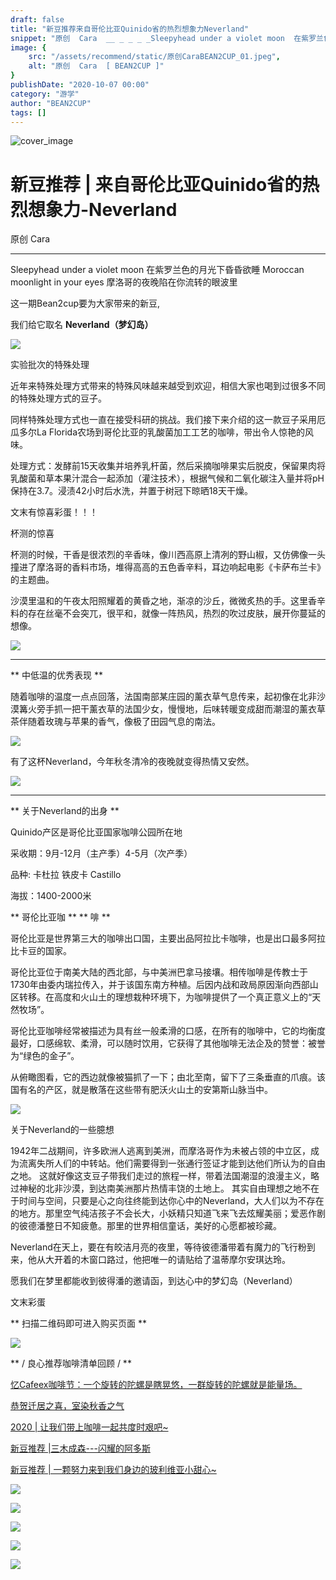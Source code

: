 ```yaml
---
draft: false
title: "新豆推荐来自哥伦比亚Quinido省的热烈想象力Neverland"
snippet: "原创  Cara  __ _ _ _ _Sleepyhead under a violet moon  在紫罗兰色的月光下昏昏欲睡"
image: {
    src: "/assets/recommend/static/原创CaraBEAN2CUP_01.jpeg",
    alt: "原创  Cara  [ BEAN2CUP ]"
}
publishDate: "2020-10-07 00:00"
category: "游学"
author: "BEAN2CUP"
tags: []
---
```


![cover_image](/assets/recommend/static/原创CaraBEAN2CUP_01.jpeg)

#  新豆推荐 | 来自哥伦比亚Quinido省的热烈想象力-Neverland

原创  Cara

__ _ _ _ _

Sleepyhead under a violet moon
在紫罗兰色的月光下昏昏欲睡
Moroccan moonlight in your eyes
摩洛哥的夜晚陷在你流转的眼波里

这一期Bean2cup要为大家带来的新豆,

我们给它取名  **Neverland（梦幻岛）**

![](/assets/recommend/static/原创CaraBEAN2CUP_02.png)



实验批次的特殊处理

近年来特殊处理⽅式带来的特殊⻛味越来越受到欢迎，相信⼤家也喝到过很多不同的特殊处理⽅式的⾖⼦。

同样特殊处理⽅式也⼀直在接受科研的挑战。我们接下来介绍的这⼀款⾖⼦采⽤厄⽠多尔La Florida农场到哥伦⽐亚的乳酸菌加⼯⼯艺的咖啡，带出令⼈惊艳的⻛味。



处理⽅式：发酵前15天收集并培养乳杆菌，然后采摘咖啡果实后脱⽪，保留果⾁将乳酸菌和草本果汁混合⼀起添加（灌注技术），根据⽓候和⼆氧化碳注⼊量并将pH保持在3.7。浸渍42⼩时后⽔洗，并置于树冠下晾晒18天⼲燥。



文末有惊喜彩蛋！！！



杯测的惊喜

杯测的时候，干香是很浓烈的辛香味，像川西高原上清冽的野山椒，又仿佛像一头撞进了摩洛哥的香料市场，堆得高高的五色香辛料，耳边响起电影《卡萨布兰卡》的主题曲。

沙漠里温和的午夜太阳照耀着的黄昏之地，渐凉的沙丘，微微炙热的手。这里香辛料的存在丝毫不会突兀，很平和，就像一阵热风，热烈的吹过皮肤，展开你蔓延的想像。

![](/assets/recommend/static/原创CaraBEAN2CUP_03.jpeg)



* * *



** 中低温的优秀表现  **

随着咖啡的温度一点点回落，法国南部某庄园的薰衣草气息传来，起初像在北非沙漠篝火旁手抓一把干薰衣草的法国少女，慢慢地，后味转暖变成甜而潮湿的薰衣草茶伴随着玫瑰与苹果的香气，像极了田园气息的南法。



![](/assets/recommend/static/原创CaraBEAN2CUP_04.jpeg)



有了这杯Neverland，今年秋冬清冷的夜晚就变得热情又安然。



![](/assets/recommend/static/原创CaraBEAN2CUP_05.jpeg)



* * *

** 关于Neverland的出身  **

Quinido产区是哥伦比亚国家咖啡公园所在地

采收期：9月-12月（主产季）4-5月（次产季）

品种: 卡杜拉 铁皮卡 Castillo

海拔：1400-2000米



** 哥伦比亚咖  ** ** 啡  **

哥伦比亚是世界第三大的咖啡出口国，主要出品阿拉比卡咖啡，也是出口最多阿拉比卡豆的国家。

哥伦比亚位于南美大陆的西北部，与中美洲巴拿马接壤。相传咖啡是传教士于1730年由委内瑞拉传入，并于该国东南方种植。后因内战和政局原因渐向西部山区转移。在高度和火山土的理想栽种环境下，为咖啡提供了一个真正意义上的“天然牧场”。

哥伦比亚咖啡经常被描述为具有丝一般柔滑的口感，在所有的咖啡中，它的均衡度最好，口感绵软、柔滑，可以随时饮用，它获得了其他咖啡无法企及的赞誉：被誉为“绿色的金子”。

从俯瞰图看，它的西边就像被猫抓了一下；由北至南，留下了三条垂直的爪痕。该国有名的产区，就是散落在这些带有肥沃火山土的安第斯山脉当中。

![](/assets/recommend/static/原创CaraBEAN2CUP_06.jpeg)



关于Neverland的一些臆想

1942年二战期间，许多欧洲人逃离到美洲，而摩洛哥作为未被占领的中立区，成为流离失所人们的中转站。他们需要得到一张通行签证才能到达他们所认为的自由之地。
这就好像这支豆子带我们走过的旅程一样，带着法国潮湿的浪漫主义，略过神秘的北非沙漠，到达南美洲那片热情丰饶的土地上。
其实自由理想之地不在于时间与空间，只要是心之向往终能到达你心中的Neverland，大人们以为不存在的地方。那里空气纯洁孩子不会长大，小妖精只知道飞来飞去炫耀美丽；爱恶作剧的彼德潘整日不知疲惫。那里的世界相信童话，美好的心愿都被珍藏。

Neverland在天上，要在有皎洁月亮的夜里，等待彼德潘带着有魔力的飞行粉到来，他从大开着的木窗口路过，他把唯一的请贴给了温蒂摩尔安琪达玲。


愿我们在梦里都能收到彼得潘的邀请函，到达心中的梦幻岛（Neverland）



文末彩蛋





** 扫描二维码即可进入购买页面  **

![](/assets/recommend/static/原创CaraBEAN2CUP_07.png)

** / 良心推荐咖啡清单回顾 /  **



[ 忆Cafeex咖啡节：一个旋转的陀螺是瞎晃悠，一群旋转的陀螺就是能量场。
](http://mp.weixin.qq.com/s?__biz=MzAwNTYzODcxMg==&mid=2651350415&idx=1&sn=ae14b0ef454489ca5add65038bb2ef7c&chksm=80e55ad8b792d3ce64fafd86bb6f85c2e422c8c213320e40c30e56b003260fa5d92f6f9f9a40&scene=21#wechat_redirect)

[ 恭贺迁居之喜，室染秋香之气
](http://mp.weixin.qq.com/s?__biz=MzAwNTYzODcxMg==&mid=2651350451&idx=1&sn=e065cddd2acb88ac359fb5d608712e33&chksm=80e55ae4b792d3f2a29b29326682621b4840828707509486ec18dfcccd658f800f040cdbed7d&scene=21#wechat_redirect)

[ 2020 | 让我们带上咖啡一起共度时艰吧~  ](http://mp.weixin.qq.com/s?__biz=MzAwNTYzODcxMg==&mid=2651349414&idx=2&sn=dfbf7106da5bc36f6ac25d43b5d426d8&chksm=80e55ef1b792d7e74f80effa2d55c994bddc40e9503e7d0feb95d525c234638e6f68df04e39a&scene=21#wechat_redirect)

[ 新豆推荐 |三木成森---闪耀的阿多斯
](http://mp.weixin.qq.com/s?__biz=MzAwNTYzODcxMg==&mid=2651349607&idx=1&sn=dfcca484662902e10d4cd7164de68e9d&chksm=80e55d30b792d426128198e73a98bebb8f5168e2271b62e44674339d030fc62334973d26cee5&scene=21#wechat_redirect)

[ 新豆推荐 | 一颗努力来到我们身边的玻利维亚小甜心~  ](http://mp.weixin.qq.com/s?__biz=MzAwNTYzODcxMg==&mid=2651348594&idx=1&sn=84c36c440726b2db16e8d6c994ed6472&chksm=80e56125b792e833ca2a1970b595a4dd4068f8b03b9ae052a2672cb2286e34e1c4da45e79898&scene=21#wechat_redirect)



![](/assets/recommend/static/原创CaraBEAN2CUP_08.jpeg)

![](/assets/recommend/static/原创CaraBEAN2CUP_09.jpeg)

![](/assets/recommend/static/原创CaraBEAN2CUP_10.jpeg)

![](/assets/recommend/static/原创CaraBEAN2CUP_11.jpeg)

![](/assets/recommend/static/原创CaraBEAN2CUP_12.jpeg)



